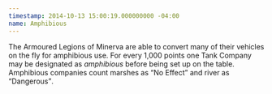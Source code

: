 ```yaml
---
timestamp: 2014-10-13 15:00:19.000000000 -04:00
name: Amphibious
---
```

The Armoured Legions of Minerva are able to convert many of their vehicles on the fly for amphibious use. For every 1,000 points one Tank Company may be designated as _amphibious_ before being set up on the table. Amphibious companies count marshes as <q>No Effect</q> and river as <q>Dangerous</q>.